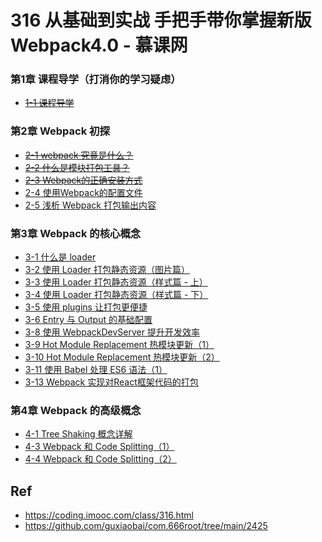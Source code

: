 # 316 从基础到实战 手把手带你掌握新版Webpack4.0 - 慕课网

###  第1章 课程导学（打消你的学习疑虑）

* ~~[1-1 课程导学](./01-01)~~

### 第2章 Webpack 初探

* ~~[2-1 webpack 究竟是什么？](./02-01)~~
* ~~[2-2 什么是模块打包工具？](./02-02)~~
* ~~[2-3 Webpack的正确安装方式](./02-03)~~
* [2-4 使用Webpack的配置文件](./02-04)
* [2-5 浅析 Webpack 打包输出内容](./02-05)


### 第3章 Webpack 的核心概念 

* [3-1 什么是 loader](./03-01)
* [3-2 使用 Loader 打包静态资源（图片篇）](./03-02)
* [3-3 使用 Loader 打包静态资源（样式篇 - 上）](./03-03)
* [3-4 使用 Loader 打包静态资源（样式篇 - 下）](./03-04)
* [3-5 使用 plugins 让打包更便捷](./03-05)
* [3-6 Entry 与 Output 的基础配置](./03-06)
* [3-8 使用 WebpackDevServer 提升开发效率](./03-08)
* [3-9 Hot Module Replacement 热模块更新（1）](./03-09)
* [3-10 Hot Module Replacement 热模块更新（2）](./03-10)
* [3-11 使用 Babel 处理 ES6 语法（1）](./03-11)
* [3-13 Webpack 实现对React框架代码的打包](./03-12)


### 第4章 Webpack 的高级概念 

* [4-1 Tree Shaking 概念详解](./04-01)
* [4-3 Webpack 和 Code Splitting（1）](./04-03)
* [4-4 Webpack 和 Code Splitting（2）](./04-04)

## Ref

* <https://coding.imooc.com/class/316.html>
* <https://github.com/guxiaobai/com.666root/tree/main/2425>